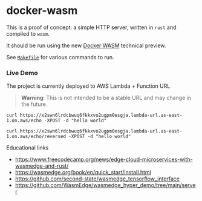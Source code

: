 # docker-wasm

This is a proof of concept: a simple HTTP server, written in `rust` and compiled to `wasm`.

It should be run using the new [Docker WASM](https://www.docker.com/blog/docker-wasm-technical-preview/)
technical preview.

See [`Makefile`](./Makefile) for various commands to run.

### Live Demo

The project is currently deployed to AWS Lambda + Function URL

> **Warning**: This is not intended to be a stable URL and may change in the future.

```
curl https://x2swn6lrdcbwuq6fkkxvo2ugpm0esgja.lambda-url.us-east-1.on.aws/echo -XPOST -d "hello world"

curl https://x2swn6lrdcbwuq6fkkxvo2ugpm0esgja.lambda-url.us-east-1.on.aws/echo/reversed -XPOST -d "hello world"
```

Educational links

- https://www.freecodecamp.org/news/edge-cloud-microservices-with-wasmedge-and-rust/
- https://wasmedge.org/book/en/quick_start/install.html
- https://github.com/second-state/wasmedge_tensorflow_interface
- https://github.com/WasmEdge/wasmedge_hyper_demo/tree/main/server
